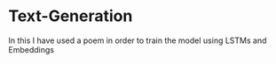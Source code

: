 # Text-Generation
In this I have used a poem in order to train the model using LSTMs and Embeddings
